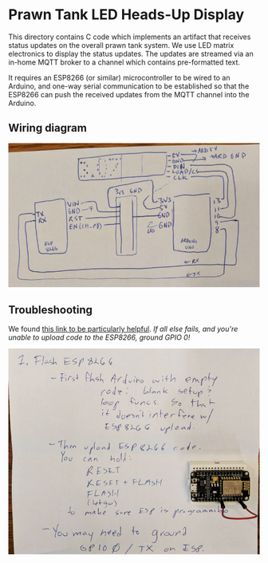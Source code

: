 # Prawn Tank LED Heads-Up Display

This directory contains C code which implements an artifact
that receives status updates on the overall prawn tank system.
We use LED matrix electronics to display the status updates.
The updates are streamed via an in-home MQTT broker to a 
channel which contains pre-formatted text.

It requires an ESP8266 (or similar) microcontroller to be
wired to an Arduino, and one-way serial communication to be
established so that the ESP8266 can push the received updates
from the MQTT channel into the Arduino.

## Wiring diagram

![This is how we wired up the ESP8266 and the Arduino](doc/LED_receiver_wiring.jpeg)

## Troubleshooting

We found [this link to be particularly helpful](https://randomnerdtutorials.com/esp8266-troubleshooting-guide/).  _If all else fails, and you're unable to upload code to the ESP8266, ground GPIO 0!_

![ESP troubleshooting crib notes](doc/esp_troubleshooting.jpeg)

